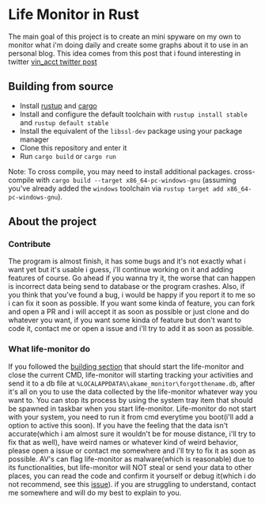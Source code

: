 # Life Monitor in Rust

The main goal of this project is to create an mini spyware on my own to monitor what i'm doing daily and create some graphs about it to use in an personal blog. This idea comes from this post that i found interesting in twitter [vin_acct twitter post](https://x.com/vin_acct/status/1807973375014506597)


## Building from source

- Install [rustup](https://rustup.rs/) and [cargo](https://github.com/rust-lang/cargo/)
- Install and configure the default toolchain with `rustup install stable` and `rustup default stable`
- Install the equivalent of the `libssl-dev` package using your package manager
- Clone this repository and enter it
- Run `cargo build` or `cargo run`

<a id="compiling-windows"></a>
Note: To cross compile, you may need to install additional packages. cross-compile with `cargo build --target x86_64-pc-windows-gnu` (assuming you've already added the `windows` toolchain via `rustup target add x86_64-pc-windows-gnu`).

## About the project

### Contribute

The program is almost finish, it has some bugs and it's not exactly what i want yet but it's usable i guess, i'll continue working on it and adding features of course. Go ahead if you wanna try it, the worse that can happen is incorrect data being send to database or the program crashes. Also, if you think that you've found a bug, i would be happy if you report it to me so i can fix it soon as possible. If you want some kinda of feature, you can fork and open a PR and i will accept it as soon as possible or just clone and do whatever you want, if you want some kinda of feature but don't want to code it, contact me or open a issue and i'll try to add it as soon as possible.

### What life-monitor do

If you followed the [building section](#building) that should start the life-monitor and close the current CMD, life-monitor will starting tracking your activities and send it to a db file at `%LOCALAPPDATA%\akame_monitor\forgotthename.db`, after it's all on you to use the data collected by the life-monitor whatever way you want to. You can stop its process by using the system tray item that should be spawned in taskbar when you start life-monitor. Life-monitor do not start with your system, you need to run it from cmd everytime you boot(i'll add a option to active this soon). If you have the feeling that the data isn't accurate(which i am almost sure it wouldn't be for mouse distance, i'll try to fix that as well), have weird names or whatever kind of weird behavior, please open a issue or contact me somewhere and i'll try to fix it as soon as possible. AV's can flag life-monitor as malware(which is reasonable) due to its functionalities, but life-monitor will NOT steal or send your data to other places, you can read the code and confirm it yourself or debug it(which i do not recommend, see this [issue](https://github.com/Narsil/rdev/issues/128)). if you are struggling to understand, contact me somewhere and will do my best to explain to you.

